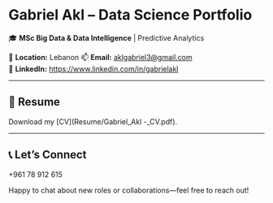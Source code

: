 # Gabriel Akl – Data Science Portfolio

🎓 **MSc Big Data & Data Intelligence** | Predictive Analytics

💼 **Location:** Lebanon
📫 **Email:** aklgabriel3@gmail.com  
🔗 **LinkedIn:** https://www.linkedin.com/in/gabrielakl

---

## 📄 Resume

Download my [CV](Resume/Gabriel_Akl -_CV.pdf).

---

## 📞 Let’s Connect
+961 78 912 615

Happy to chat about new roles or collaborations—feel free to reach out!

